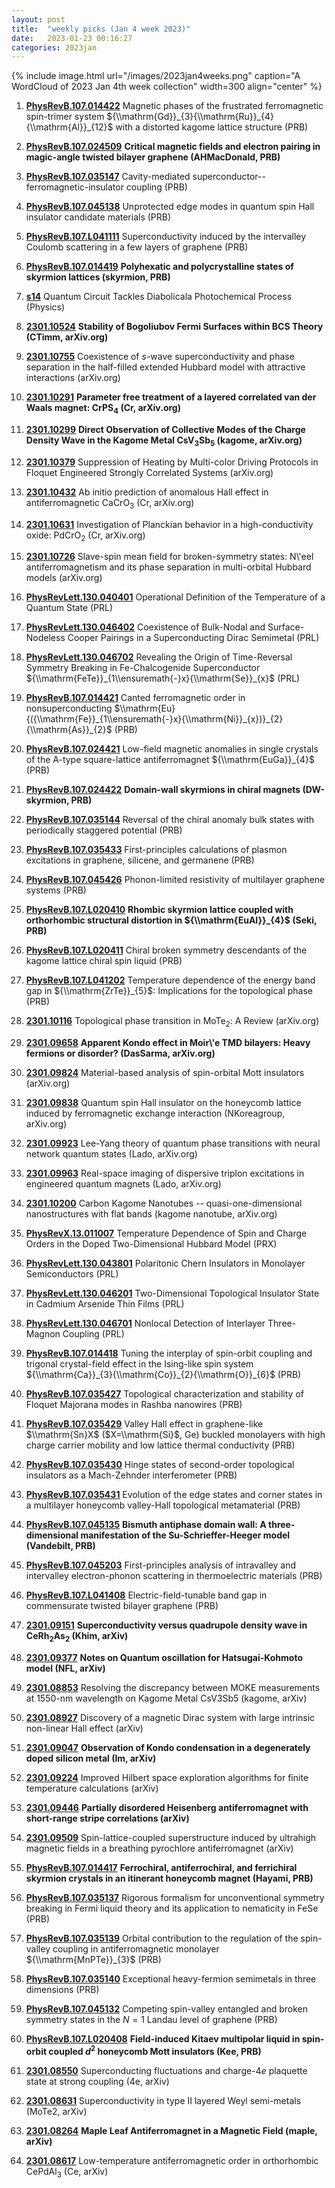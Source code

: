 ```yaml
---
layout: post
title:  "weekly picks (Jan 4 week 2023)"
date:   2023-01-23 00:16:27
categories: 2023jan
---
```



{% include image.html url="/images/2023jan4weeks.png" caption="A WordCloud of 2023 Jan 4th week collection" width=300 align="center" %}




1. **[PhysRevB.107.014422](https://link.aps.org/doi/10.1103/PhysRevB.107.014422)** Magnetic phases of the frustrated ferromagnetic spin-trimer system ${\\mathrm{Gd}}_{3}{\\mathrm{Ru}}_{4}{\\mathrm{Al}}_{12}$ with a distorted kagome lattice structure (PRB)

1. **[PhysRevB.107.024509](https://link.aps.org/doi/10.1103/PhysRevB.107.024509)** **Critical magnetic fields and electron pairing in magic-angle twisted bilayer graphene (AHMacDonald, PRB)**

1. **[PhysRevB.107.035147](https://link.aps.org/doi/10.1103/PhysRevB.107.035147)** Cavity-mediated superconductor--ferromagnetic-insulator coupling (PRB)

1. **[PhysRevB.107.045138](https://link.aps.org/doi/10.1103/PhysRevB.107.045138)** Unprotected edge modes in quantum spin Hall insulator candidate materials (PRB)

1. **[PhysRevB.107.L041111](https://link.aps.org/doi/10.1103/PhysRevB.107.L041111)** Superconductivity induced by the intervalley Coulomb scattering in a few layers of graphene (PRB)

1. **[PhysRevB.107.014419](https://link.aps.org/doi/10.1103/PhysRevB.107.014419)** **Polyhexatic and polycrystalline states of skyrmion lattices (skyrmion, PRB)**

1. **[s14](https://physics.aps.org/articles/v16/s14)** Quantum Circuit Tackles  Diabolicala Photochemical Process (Physics)




1. **[2301.10524](http://arxiv.org/abs/2301.10524)** **Stability of Bogoliubov Fermi Surfaces within BCS Theory (CTimm, arXiv.org)**

1. **[2301.10755](http://arxiv.org/abs/2301.10755)** Coexistence of $s$-wave superconductivity and phase separation in the half-filled extended Hubbard model with attractive interactions (arXiv.org)

1. **[2301.10291](http://arxiv.org/abs/2301.10291)** **Parameter free treatment of a layered correlated van der Waals magnet: CrPS$_{4}$ (Cr, arXiv.org)**

1. **[2301.10299](http://arxiv.org/abs/2301.10299)** **Direct Observation of Collective Modes of the Charge Density Wave in the Kagome Metal CsV$_3$Sb$_5$ (kagome, arXiv.org)**

1. **[2301.10379](http://arxiv.org/abs/2301.10379)** Suppression of Heating by Multi-color Driving Protocols in Floquet Engineered Strongly Correlated Systems (arXiv.org)

1. **[2301.10432](http://arxiv.org/abs/2301.10432)** Ab initio prediction of anomalous Hall effect in antiferromagnetic CaCrO$_3$ (Cr, arXiv.org)

1. **[2301.10631](http://arxiv.org/abs/2301.10631)** Investigation of Planckian behavior in a high-conductivity oxide: PdCrO$_2$ (Cr, arXiv.org)

1. **[2301.10726](http://arxiv.org/abs/2301.10726)** Slave-spin mean field for broken-symmetry states: N\\'eel antiferromagnetism and its phase separation in multi-orbital Hubbard models (arXiv.org)

1. **[PhysRevLett.130.040401](https://link.aps.org/doi/10.1103/PhysRevLett.130.040401)** Operational Definition of the Temperature of a Quantum State (PRL)

1. **[PhysRevLett.130.046402](https://link.aps.org/doi/10.1103/PhysRevLett.130.046402)** Coexistence of Bulk-Nodal and Surface-Nodeless Cooper Pairings in a Superconducting Dirac Semimetal (PRL)

1. **[PhysRevLett.130.046702](https://link.aps.org/doi/10.1103/PhysRevLett.130.046702)** Revealing the Origin of Time-Reversal Symmetry Breaking in Fe-Chalcogenide Superconductor ${\\mathrm{FeTe}}_{1\\ensuremath{-}x}{\\mathrm{Se}}_{x}$ (PRL)

1. **[PhysRevB.107.014421](https://link.aps.org/doi/10.1103/PhysRevB.107.014421)** Canted ferromagnetic order in nonsuperconducting $\\mathrm{Eu}{({\\mathrm{Fe}}_{1\\ensuremath{-}x}{\\mathrm{Ni}}_{x})}_{2}{\\mathrm{As}}_{2}$ (PRB)

1. **[PhysRevB.107.024421](https://link.aps.org/doi/10.1103/PhysRevB.107.024421)** Low-field magnetic anomalies in single crystals of the A-type square-lattice antiferromagnet ${\\mathrm{EuGa}}_{4}$ (PRB)

1. **[PhysRevB.107.024422](https://link.aps.org/doi/10.1103/PhysRevB.107.024422)** **Domain-wall skyrmions in chiral magnets (DW-skyrmion, PRB)**

1. **[PhysRevB.107.035144](https://link.aps.org/doi/10.1103/PhysRevB.107.035144)** Reversal of the chiral anomaly bulk states with periodically staggered potential (PRB)

1. **[PhysRevB.107.035433](https://link.aps.org/doi/10.1103/PhysRevB.107.035433)** First-principles calculations of plasmon excitations in graphene, silicene, and germanene (PRB)

1. **[PhysRevB.107.045426](https://link.aps.org/doi/10.1103/PhysRevB.107.045426)** Phonon-limited resistivity of multilayer graphene systems (PRB)

1. **[PhysRevB.107.L020410](https://link.aps.org/doi/10.1103/PhysRevB.107.L020410)** **Rhombic skyrmion lattice coupled with orthorhombic structural distortion in ${\\mathrm{EuAl}}_{4}$ (Seki, PRB)**

1. **[PhysRevB.107.L020411](https://link.aps.org/doi/10.1103/PhysRevB.107.L020411)** Chiral broken symmetry descendants of the kagome lattice chiral spin liquid (PRB)

1. **[PhysRevB.107.L041202](https://link.aps.org/doi/10.1103/PhysRevB.107.L041202)** Temperature dependence of the energy band gap in ${\\mathrm{ZrTe}}_{5}$: Implications for the topological phase (PRB)





1. **[2301.10116](http://arxiv.org/abs/2301.10116)** Topological phase transition in MoTe$_2$: A Review (arXiv.org)

1. **[2301.09658](http://arxiv.org/abs/2301.09658)** **Apparent Kondo effect in Moir\\'e TMD bilayers: Heavy fermions or disorder? (DasSarma, arXiv.org)**

1. **[2301.09824](http://arxiv.org/abs/2301.09824)** Material-based analysis of spin-orbital Mott insulators (arXiv.org)

1. **[2301.09838](http://arxiv.org/abs/2301.09838)** Quantum spin Hall insulator on the honeycomb lattice induced by ferromagnetic exchange interaction (NKoreagroup, arXiv.org)

1. **[2301.09923](http://arxiv.org/abs/2301.09923)** Lee-Yang theory of quantum phase transitions with neural network quantum states (Lado, arXiv.org)

1. **[2301.09963](http://arxiv.org/abs/2301.09963)** Real-space imaging of dispersive triplon excitations in engineered quantum magnets (Lado, arXiv.org)

1. **[2301.10200](http://arxiv.org/abs/2301.10200)** Carbon Kagome Nanotubes -- quasi-one-dimensional nanostructures with flat bands (kagome nanotube, arXiv.org)

1. **[PhysRevX.13.011007](https://link.aps.org/doi/10.1103/PhysRevX.13.011007)** Temperature Dependence of Spin and Charge Orders in the Doped Two-Dimensional Hubbard Model (PRX)

1. **[PhysRevLett.130.043801](https://link.aps.org/doi/10.1103/PhysRevLett.130.043801)** Polaritonic Chern Insulators in Monolayer Semiconductors (PRL)

1. **[PhysRevLett.130.046201](https://link.aps.org/doi/10.1103/PhysRevLett.130.046201)** Two-Dimensional Topological Insulator State in Cadmium Arsenide Thin Films (PRL)

1. **[PhysRevLett.130.046701](https://link.aps.org/doi/10.1103/PhysRevLett.130.046701)** Nonlocal Detection of Interlayer Three-Magnon Coupling (PRL)

1. **[PhysRevB.107.014418](https://link.aps.org/doi/10.1103/PhysRevB.107.014418)** Tuning the interplay of spin-orbit coupling and trigonal crystal-field effect in the Ising-like spin system ${\\mathrm{Ca}}_{3}{\\mathrm{Co}}_{2}{\\mathrm{O}}_{6}$ (PRB)

1. **[PhysRevB.107.035427](https://link.aps.org/doi/10.1103/PhysRevB.107.035427)** Topological characterization and stability of Floquet Majorana modes in Rashba nanowires (PRB)

1. **[PhysRevB.107.035429](https://link.aps.org/doi/10.1103/PhysRevB.107.035429)** Valley Hall effect in graphene-like $\\mathrm{Sn}X$ ($X=\\mathrm{Si}$, Ge) buckled monolayers with high charge carrier mobility and low lattice thermal conductivity (PRB)

1. **[PhysRevB.107.035430](https://link.aps.org/doi/10.1103/PhysRevB.107.035430)** Hinge states of second-order topological insulators as a Mach-Zehnder interferometer (PRB)

1. **[PhysRevB.107.035431](https://link.aps.org/doi/10.1103/PhysRevB.107.035431)** Evolution of the edge states and corner states in a multilayer honeycomb valley-Hall topological metamaterial (PRB)

1. **[PhysRevB.107.045135](https://link.aps.org/doi/10.1103/PhysRevB.107.045135)** **Bismuth antiphase domain wall: A three-dimensional manifestation of the Su-Schrieffer-Heeger model (Vandebilt, PRB)**

1. **[PhysRevB.107.045203](https://link.aps.org/doi/10.1103/PhysRevB.107.045203)** First-principles analysis of intravalley and intervalley electron-phonon scattering in thermoelectric materials (PRB)

1. **[PhysRevB.107.L041408](https://link.aps.org/doi/10.1103/PhysRevB.107.L041408)** Electric-field-tunable band gap in commensurate twisted bilayer graphene (PRB)






1. **[2301.09151](http://arxiv.org/abs/2301.09151)** **Superconductivity versus quadrupole density wave in CeRh$_2$As$_2$ (Khim, arXiv)**

1. **[2301.09377](http://arxiv.org/abs/2301.09377)** **Notes on Quantum oscillation for Hatsugai-Kohmoto model (NFL, arXiv)**

1. **[2301.08853](http://arxiv.org/abs/2301.08853)** Resolving the discrepancy between MOKE measurements at 1550-nm wavelength on Kagome Metal CsV3Sb5 (kagome, arXiv)

1. **[2301.08927](http://arxiv.org/abs/2301.08927)** Discovery of a magnetic Dirac system with large intrinsic non-linear Hall effect (arXiv)

1. **[2301.09047](http://arxiv.org/abs/2301.09047)** **Observation of Kondo condensation in a degenerately doped silicon metal (Im, arXiv)**

1. **[2301.09224](http://arxiv.org/abs/2301.09224)** Improved Hilbert space exploration algorithms for finite temperature calculations (arXiv)

1. **[2301.09446](http://arxiv.org/abs/2301.09446)** **Partially disordered Heisenberg antiferromagnet with short-range stripe correlations (arXiv)**

1. **[2301.09509](http://arxiv.org/abs/2301.09509)** Spin-lattice-coupled superstructure induced by ultrahigh magnetic fields in a breathing pyrochlore antiferromagnet (arXiv)





1. **[PhysRevB.107.014417](https://link.aps.org/doi/10.1103/PhysRevB.107.014417)** **Ferrochiral, antiferrochiral, and ferrichiral skyrmion crystals in an itinerant honeycomb magnet (Hayami, PRB)**

1. **[PhysRevB.107.035137](https://link.aps.org/doi/10.1103/PhysRevB.107.035137)** Rigorous formalism for unconventional symmetry breaking in Fermi liquid theory and its application to nematicity in FeSe (PRB)

1. **[PhysRevB.107.035139](https://link.aps.org/doi/10.1103/PhysRevB.107.035139)** Orbital contribution to the regulation of the spin-valley coupling in antiferromagnetic monolayer ${\\mathrm{MnPTe}}_{3}$ (PRB)

1. **[PhysRevB.107.035140](https://link.aps.org/doi/10.1103/PhysRevB.107.035140)** Exceptional heavy-fermion semimetals in three dimensions (PRB)

1. **[PhysRevB.107.045132](https://link.aps.org/doi/10.1103/PhysRevB.107.045132)** Competing spin-valley entangled and broken symmetry states in the $N=1$ Landau level of graphene (PRB)

1. **[PhysRevB.107.L020408](https://link.aps.org/doi/10.1103/PhysRevB.107.L020408)** **Field-induced Kitaev multipolar liquid in spin-orbit coupled ${d}^{2}$ honeycomb Mott insulators (Kee, PRB)**





1. **[2301.08550](http://arxiv.org/abs/2301.08550)** Superconducting fluctuations and charge-4$e$ plaquette state at strong coupling (4e, arXiv)

1. **[2301.08631](http://arxiv.org/abs/2301.08631)** Superconductivity in type II layered Weyl semi-metals (MoTe2, arXiv)

1. **[2301.08264](http://arxiv.org/abs/2301.08264)** **Maple Leaf Antiferromagnet in a Magnetic Field (maple, arXiv)**

1. **[2301.08617](http://arxiv.org/abs/2301.08617)** Low-temperature antiferromagnetic order in orthorhombic CePdAl$_{3}$ (Ce, arXiv)


